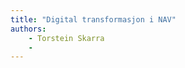 ```yaml
---
title: "Digital transformasjon i NAV"
authors:
    - Torstein Skarra
    -                            
---
```

